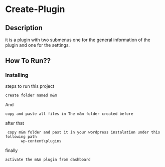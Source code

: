 # Create-Plugin

## Description
it is a plugin with two submenus
one for the general information of the plugin and one for the settings.

## How To Run??

### Installing

steps to run this project


```
create folder named m&m
```

And
```
copy and paste all files in The m&m folder created before
```
after that 
```
 copy m&m folder and past it in your wordpress instalation under this following path
       wp-content\plugins
```
finally
```
activate the m&m plugin from dashboard
```




